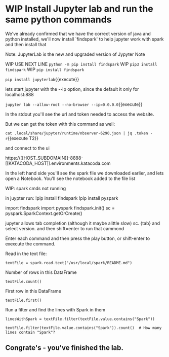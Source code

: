 # WIP Install Jupyter lab and run the same python commands

We've already confirmed that we have the correct version of java and python installed, we'll now install `findspark' to help jupyter work with spark and then install that

Note: JupyterLab is the new and upgraded version of Jypyter Note

WIP   USE NEXT LINE `python -m pip install findspark`
WIP `pip3 install findspark`
WIP `pip install findspark`

`pip install jupyterlab`{{execute}}


lets start jupyter with the --ip option, since the default it only for localhost:888

`jupyter lab --allow-root --no-browser --ip=0.0.0.0`{{execute}}

In the stdout you'll see the url and token needed to access the website.

But we can get the token with this command as well:

`cat .local/share/jupyter/runtime/nbserver-6290.json | jq .token -r`{{execute T2}}

and connect to the ui

 https://[[HOST_SUBDOMAIN]]-8888-[[KATACODA_HOST]].environments.katacoda.com

 In the left hand side you'll see the spark file we downloaded earlier, and lets open a Notebook.
 You'll see the notebook added to the file list

 WIP: spark cmds not running


in juypter run:
!pip install findspark
!pip install pyspark

import findspark
import pyspark
findspark.init()
sc = pyspark.SparkContext.getOrCreate()


jupyter allows tab completion (although it maybe alittle slow)
sc. {tab} and select  version. and then shift=enter to run that cammond

Enter each command and then press the play button, or shift-enter to exexcute the command.

Read in the text file:

`textFile = spark.read.text("/usr/local/spark/README.md")`

 Number of rows in this DataFrame

`textFile.count() `

First row in this DataFrame

`textFile.first() `

Run a filter and find the lines with Spark in them

`linesWithSpark = textFile.filter(textFile.value.contains("Spark"))`

`textFile.filter(textFile.value.contains("Spark")).count()  # How many lines contain "Spark"?`

## Congrate's - you've finished the lab.
